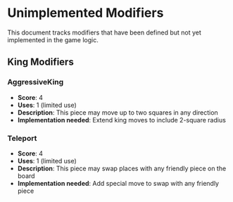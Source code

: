 # Unimplemented Modifiers

This document tracks modifiers that have been defined but not yet implemented in the game logic.

## King Modifiers

### AggressiveKing

- **Score**: 4
- **Uses**: 1 (limited use)
- **Description**: This piece may move up to two squares in any direction
- **Implementation needed**: Extend king moves to include 2-square radius

### Teleport

- **Score**: 4
- **Uses**: 1 (limited use)
- **Description**: This piece may swap places with any friendly piece on the board
- **Implementation needed**: Add special move to swap with any friendly piece
